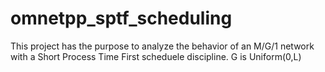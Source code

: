 # omnetpp_sptf_scheduling

This project has the purpose to analyze the behavior of an M/G/1 network with a Short Process Time First scheduele discipline. 
G is Uniform(0,L)
